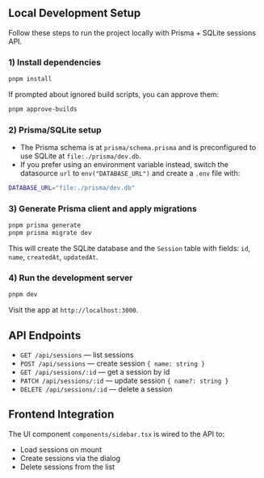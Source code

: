 ## Local Development Setup

Follow these steps to run the project locally with Prisma + SQLite sessions API.

### 1) Install dependencies

```bash
pnpm install
```

If prompted about ignored build scripts, you can approve them:

```bash
pnpm approve-builds
```

### 2) Prisma/SQLite setup

- The Prisma schema is at `prisma/schema.prisma` and is preconfigured to use SQLite at `file:./prisma/dev.db`.
- If you prefer using an environment variable instead, switch the datasource `url` to `env("DATABASE_URL")` and create a `.env` file with:

```bash
DATABASE_URL="file:./prisma/dev.db"
```

### 3) Generate Prisma client and apply migrations

```bash
pnpm prisma generate
pnpm prisma migrate dev
```

This will create the SQLite database and the `Session` table with fields: `id`, `name`, `createdAt`, `updatedAt`.

### 4) Run the development server

```bash
pnpm dev
```

Visit the app at `http://localhost:3000`.

## API Endpoints

- `GET /api/sessions` — list sessions
- `POST /api/sessions` — create session `{ name: string }`
- `GET /api/sessions/:id` — get a session by id
- `PATCH /api/sessions/:id` — update session `{ name?: string }`
- `DELETE /api/sessions/:id` — delete a session

## Frontend Integration

The UI component `components/sidebar.tsx` is wired to the API to:

- Load sessions on mount
- Create sessions via the dialog
- Delete sessions from the list

